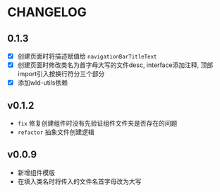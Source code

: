 # CHANGELOG

## 0.1.3

- [x] 创建页面时将描述赋值给 `navigationBarTitleText`
- [x] 创建页面时修改类名为首字母大写的文件desc, interface添加注释, 顶部import引入按换行符分三个部分
- [x] 添加wld-utils依赖

## v0.1.2

- `fix` 修复创建组件时没有先验证组件文件夹是否存在的问题
- `refactor` 抽象文件创建逻辑

## v0.0.9

- 新增组件模版
- 在填入类名时将传入的文件名首字母改为大写
